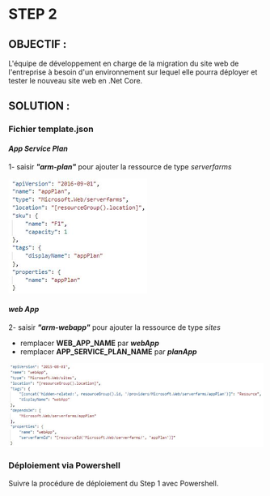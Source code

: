 # STEP 2
## OBJECTIF :

L'équipe de développement en charge de la migration du site web de l'entreprise à besoin d'un environnement sur lequel elle pourra déployer et tester le nouveau site web en .Net Core.

## SOLUTION :

### **Fichier template.json**

#### _App Service Plan_

1- saisir __*"arm-plan"*__ pour ajouter la ressource de type *serverfarms*

![](https://github.com/SoatGroup/techlab-azure-arm/blob/master/assets/S2-1-.jpg "Picture 1")

#### *web App*

2- saisir __*"arm-webapp"*__ pour ajouter la ressource de type *sites*

- remplacer **WEB_APP_NAME** par *__webApp__*
- remplacer **APP_SERVICE_PLAN_NAME** par *__planApp__*

![](https://github.com/SoatGroup/techlab-azure-arm/blob/master/assets/S2-2-.jpg "Picture 2")

### **Déploiement via Powershell**

Suivre la procédure de déploiement du Step 1 avec Powershell.